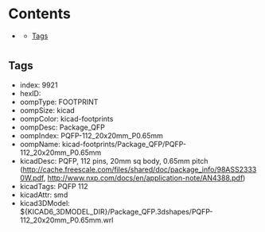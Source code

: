 



Contents
========

* [](#)
	* [Tags](#tags)

# 

## Tags

- index: 9921
- hexID: 
- oompType: FOOTPRINT
- oompSize: kicad
- oompColor: kicad-footprints
- oompDesc: Package_QFP
- oompIndex: PQFP-112_20x20mm_P0.65mm
- oompName: kicad-footprints/Package_QFP/PQFP-112_20x20mm_P0.65mm
- kicadDesc: PQFP, 112 pins, 20mm sq body, 0.65mm pitch (http://cache.freescale.com/files/shared/doc/package_info/98ASS23330W.pdf, http://www.nxp.com/docs/en/application-note/AN4388.pdf)
- kicadTags: PQFP 112
- kicadAttr: smd
- kicad3DModel: ${KICAD6_3DMODEL_DIR}/Package_QFP.3dshapes/PQFP-112_20x20mm_P0.65mm.wrl

